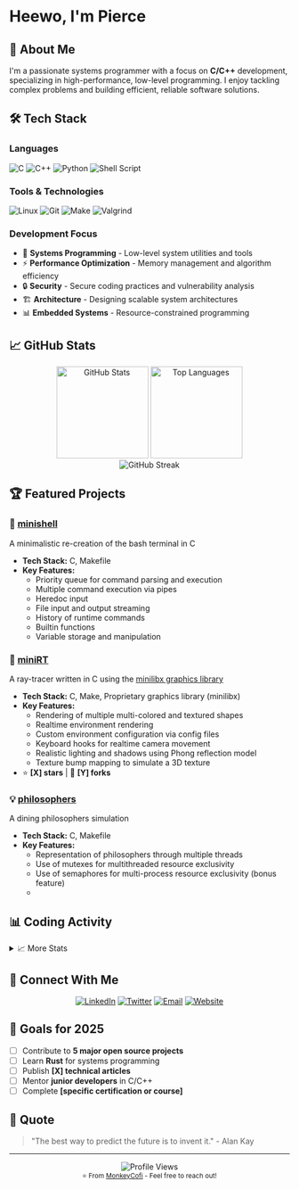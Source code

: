 # Heewo, I'm Pierce

## 🚀 About Me

I'm a passionate systems programmer with a focus on **C/C++** development, specializing in high-performance, low-level programming. I enjoy tackling complex problems and building efficient, reliable software solutions.

## 🛠️ Tech Stack

### Languages
![C](https://img.shields.io/badge/C-00599C?style=for-the-badge&logo=c&logoColor=white)
![C++](https://img.shields.io/badge/C%2B%2B-00599C?style=for-the-badge&logo=c%2B%2B&logoColor=white)
![Python](https://img.shields.io/badge/Python-3776AB?style=for-the-badge&logo=python&logoColor=white)
![Shell Script](https://img.shields.io/badge/Shell_Script-121011?style=for-the-badge&logo=gnu-bash&logoColor=white)

### Tools & Technologies
![Linux](https://img.shields.io/badge/Linux-FCC624?style=for-the-badge&logo=linux&logoColor=black)
![Git](https://img.shields.io/badge/Git-F05032?style=for-the-badge&logo=git&logoColor=white)
![Make](https://img.shields.io/badge/Make-A42E2B?style=for-the-badge&logo=gnu&logoColor=white)
![Valgrind](https://img.shields.io/badge/Valgrind-3776AB?style=for-the-badge&logoColor=white)

### Development Focus
- 🎯 **Systems Programming** - Low-level system utilities and tools
- ⚡ **Performance Optimization** - Memory management and algorithm efficiency
- 🔒 **Security** - Secure coding practices and vulnerability analysis
- 🏗️ **Architecture** - Designing scalable system architectures
- 📊 **Embedded Systems** - Resource-constrained programming

## 📈 GitHub Stats

<div align="center">
  <img src="https://github-readme-stats.vercel.app/api?username=MonkeyCofi&show_icons=true&theme=dark&hide_border=true&count_private=true" alt="GitHub Stats" height="165">
  <img src="https://github-readme-stats.vercel.app/api/top-langs/?username=MonkeyCofi&layout=compact&theme=dark&hide_border=true" alt="Top Languages" height="165">
</div>

<div align="center">
  <img src="https://github-readme-streak-stats.herokuapp.com/?user=MonkeyCofi&theme=dark&hide_border=true" alt="GitHub Streak" />
</div>

## 🏆 Featured Projects

### 🔧 [minishell](https://github.com/MonkeyCofi/minishell)
A minimalistic re-creation of the bash terminal in C
- **Tech Stack:** C, Makefile
- **Key Features:**
  - Priority queue for command parsing and execution
  - Multiple command execution via pipes
  - Heredoc input
  - File input and output streaming
  - History of runtime commands
  - Builtin functions
  - Variable storage and manipulation

### 🚀 [miniRT](https://github.com/MonkeyCofi/minirt)
A ray-tracer written in C using the [minilibx graphics library](https://github.com/42paris/minilibx-linux)
- **Tech Stack:** C, Make, Proprietary graphics library (minilibx)
- **Key Features:**
  - Rendering of multiple multi-colored and textured shapes
  - Realtime environment rendering
  - Custom environment configuration via config files
  - Keyboard hooks for realtime camera movement
  - Realistic lighting and shadows using Phong reflection model
  - Texture bump mapping to simulate a 3D texture
- ⭐ **[X] stars** | 🍴 **[Y] forks**

### 💡 [philosophers](https://github.com/MonkeyCofi/philosophers)
A dining philosophers simulation
- **Tech Stack:** C, Makefile
- **Key Features:**
  - Representation of philosophers through multiple threads
  - Use of mutexes for multithreaded resource exclusivity
  - Use of semaphores for multi-process resource exclusivity (bonus feature)
  - 

## 📊 Coding Activity

<!--START_SECTION:waka-->
<!--END_SECTION:waka-->

<details>
<summary>📈 More Stats</summary>

### 💻 Most Used Languages This Week
```text
C++      8 hrs 15 mins   ████████████░░░░░░░░░   65.2%
C        2 hrs 45 mins   ████░░░░░░░░░░░░░░░░░   21.8%
Shell    1 hr 2 mins     ██░░░░░░░░░░░░░░░░░░░    8.2%
Python   35 mins         █░░░░░░░░░░░░░░░░░░░░    4.6%
Other    2 mins          ░░░░░░░░░░░░░░░░░░░░░    0.2%
```

### 🔥 Streak Stats
- 🔥 Current Streak: **[X] days**
- 📅 Longest Streak: **[Y] days**
- 💻 Total Contributions: **[Z] commits**

</details>

## 🤝 Connect With Me

<div align="center">
  
[![LinkedIn](https://img.shields.io/badge/LinkedIn-0077B5?style=for-the-badge&logo=linkedin&logoColor=white)](https://linkedin.com/in/yourprofile)
[![Twitter](https://img.shields.io/badge/Twitter-1DA1F2?style=for-the-badge&logo=twitter&logoColor=white)](https://twitter.com/yourhandle)
[![Email](https://img.shields.io/badge/Email-D14836?style=for-the-badge&logo=gmail&logoColor=white)](mailto:your.email@example.com)
[![Website](https://img.shields.io/badge/Website-000000?style=for-the-badge&logo=About.me&logoColor=white)](https://yourwebsite.com)

</div>

## 🎯 Goals for 2025

- [ ] Contribute to **5 major open source projects**
- [ ] Learn **Rust** for systems programming
- [ ] Publish **[X] technical articles**
- [ ] Mentor **junior developers** in C/C++
- [ ] Complete **[specific certification or course]**

## 💭 Quote

> "The best way to predict the future is to invent it." - Alan Kay

---

<div align="center">
  <img src="https://komarev.com/ghpvc/?username=MonkeyCofi&color=blue&style=flat-square&label=Profile+Views" alt="Profile Views" />
</div>

<div align="center">
  <sub>⭐ From <a href="https://github.com/MonkeyCofi">MonkeyCofi</a> - Feel free to reach out!</sub>
</div>
<!--
**MonkeyCofi/MonkeyCofi** is a ✨ _special_ ✨ repository because its `README.md` (this file) appears on your GitHub profile.

Here are some ideas to get you started:

- 🔭 I’m currently working on ...
- 🌱 I’m currently learning ...
- 👯 I’m looking to collaborate on ...
- 🤔 I’m looking for help with ...
- 💬 Ask me about ...
- 📫 How to reach me: ...
- 😄 Pronouns: ...
- ⚡ Fun fact: ...
-->
